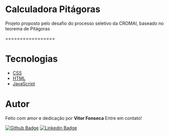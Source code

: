 # Calculadora Pitágoras
<p>Projeto proposto pelo desafio do processo seletivo da CROMAI, baseado no teorema de Pitágoras</p>
=================

# Tecnologias

* [CSS](https://github.com/diegohfcelestino/maratona_discover/blob/master/style.css)
* [HTML](https://github.com/diegohfcelestino/maratona_discover/blob/master/index.html)
* [JavaScript](https://github.com/diegohfcelestino/maratona_discover/blob/master/scripts.js) 


# Autor
Feito com amor e dedicação por **Vitor Fonseca** Entre em contato!

[![Github Badge](https://img.shields.io/badge/-Github-000?style=flat-square&logo=Github&logoColor=white&link=link_do_seu_perfil_no_github)](https://github.com/rvitor5197)
[![Linkedin Badge](https://img.shields.io/badge/-LinkedIn-blue?style=flat-square&logo=Linkedin&logoColor=white&link=https://www.linkedin.com/in/vitor-fonseca-5915951a0/)](https://www.linkedin.com/in/vitor-fonseca-5915951a0)

